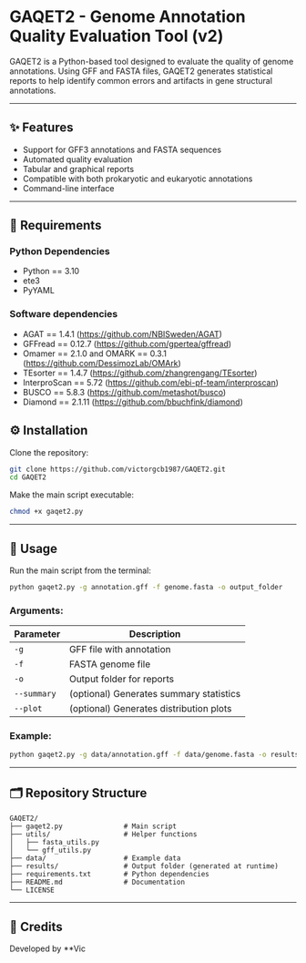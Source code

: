 # GAQET2 - Genome Annotation Quality Evaluation Tool (v2)

GAQET2 is a Python-based tool designed to evaluate the quality of genome annotations. Using GFF and FASTA files, GAQET2 generates statistical reports to help identify common errors and artifacts in gene structural annotations.

---

## ✨ Features

- Support for GFF3 annotations and FASTA sequences
- Automated quality evaluation
- Tabular and graphical reports
- Compatible with both prokaryotic and eukaryotic annotations
- Command-line interface

---

## 📆 Requirements

### Python Dependencies

- Python == 3.10
- ete3
- PyYAML

### Software dependencies
- AGAT == 1.4.1 (https://github.com/NBISweden/AGAT)
- GFFread == 0.12.7 (https://github.com/gpertea/gffread)
- Omamer == 2.1.0 and OMARK == 0.3.1 (https://github.com/DessimozLab/OMArk)
- TEsorter == 1.4.7 (https://github.com/zhangrengang/TEsorter)
- InterproScan == 5.72 (https://github.com/ebi-pf-team/interproscan)
- BUSCO == 5.8.3 (https://github.com/metashot/busco)
- Diamond == 2.1.11 (https://github.com/bbuchfink/diamond)

## ⚙️ Installation

Clone the repository:

```bash
git clone https://github.com/victorgcb1987/GAQET2.git
cd GAQET2
```

Make the main script executable:

```bash
chmod +x gaqet2.py
```

---

## 🚀 Usage

Run the main script from the terminal:

```bash
python gaqet2.py -g annotation.gff -f genome.fasta -o output_folder
```

### Arguments:

| Parameter     | Description                                  |
|---------------|----------------------------------------------|
| `-g`          | GFF file with annotation                     |
| `-f`          | FASTA genome file                            |
| `-o`          | Output folder for reports                    |
| `--summary`   | (optional) Generates summary statistics       |
| `--plot`      | (optional) Generates distribution plots       |

### Example:

```bash
python gaqet2.py -g data/annotation.gff -f data/genome.fasta -o results/ --summary --plot
```

---

## 🗂️ Repository Structure

```
GAQET2/
├── gaqet2.py               # Main script
├── utils/                  # Helper functions
│   ├── fasta_utils.py
│   └── gff_utils.py
├── data/                   # Example data
├── results/                # Output folder (generated at runtime)
├── requirements.txt        # Python dependencies
├── README.md               # Documentation
└── LICENSE
```

---

## 👥 Credits

Developed by **Vic
